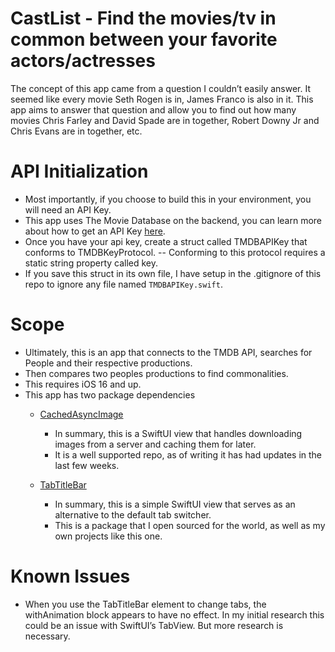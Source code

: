 # CastList - Find the movies/tv in common between your favorite actors/actresses
The concept of this app came from a question I couldn’t easily answer. It seemed like every movie Seth Rogen is in, James Franco is also in it. This app aims to answer that question and allow you to find out how many movies Chris Farley and David Spade are in together, Robert Downy Jr and Chris Evans are in together, etc. 

# API Initialization
- Most importantly, if you choose to build this in your environment, you will need an API Key. 
- This app uses The Movie Database on the backend, you can learn more about how to get an API Key [here](https://developer.themoviedb.org/docs/getting-started).  
- Once you have your api key, create a struct called TMDBAPIKey that conforms to TMDBKeyProtocol. 
-- Conforming to this protocol requires a static string property called key. 
- If you save this struct in its own file, I have setup in the .gitignore of this repo to ignore any file named `TMDBAPIKey.swift`. 

# Scope
- Ultimately, this is an app that connects to the TMDB API, searches for People and their respective productions. 
- Then compares two peoples productions to find commonalities.
- This requires iOS 16 and up. 
- This app has two package dependencies
    - [CachedAsyncImage](https://github.com/bullinnyc/CachedAsyncImage)
        - In summary, this is a SwiftUI view that handles downloading images from a server and caching them for later.
        - It is a well supported repo, as of writing it has had updates in the last few weeks. 
        
    - [TabTitleBar](https://github.com/SeekAndDefineBK/TabTitleBar)
        - In summary, this is a simple SwiftUI view that serves as an alternative to the default tab switcher.
        - This is a package that I open sourced for the world, as well as my own projects like this one. 
        
# Known Issues
- When you use the TabTitleBar element to change tabs, the withAnimation block appears to have no effect. In my initial research this could be an issue with SwiftUI’s TabView.  But more research is necessary. 
